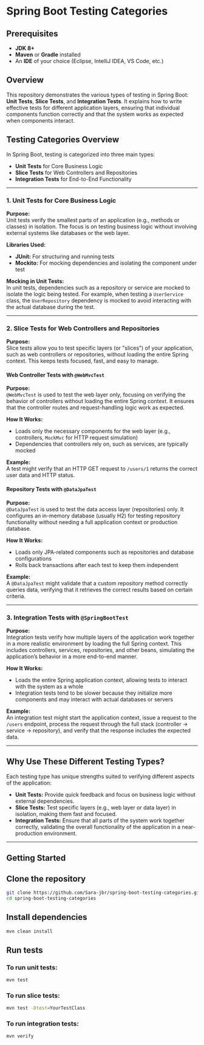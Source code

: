 # Spring Boot Testing Categories

## Prerequisites

- **JDK 8+**
- **Maven** or **Gradle** installed
- An **IDE** of your choice (Eclipse, IntelliJ IDEA, VS Code, etc.)

## Overview

This repository demonstrates the various types of testing in Spring Boot: **Unit Tests**, **Slice Tests**, and **Integration Tests**. It explains how to write effective tests for different application layers, ensuring that individual components function correctly and that the system works as expected when components interact.

## Testing Categories Overview

In Spring Boot, testing is categorized into three main types:

- **Unit Tests** for Core Business Logic
- **Slice Tests** for Web Controllers and Repositories
- **Integration Tests** for End-to-End Functionality

---

### 1. Unit Tests for Core Business Logic

**Purpose:**  
Unit tests verify the smallest parts of an application (e.g., methods or classes) in isolation. The focus is on testing business logic without involving external systems like databases or the web layer.

**Libraries Used:**
- **JUnit:** For structuring and running tests
- **Mockito:** For mocking dependencies and isolating the component under test

**Mocking in Unit Tests:**  
In unit tests, dependencies such as a repository or service are mocked to isolate the logic being tested. For example, when testing a `UserService` class, the `UserRepository` dependency is mocked to avoid interacting with the actual database during the test.

---

### 2. Slice Tests for Web Controllers and Repositories

**Purpose:**  
Slice tests allow you to test specific layers (or "slices") of your application, such as web controllers or repositories, without loading the entire Spring context. This keeps tests focused, fast, and easy to manage.

#### Web Controller Tests with `@WebMvcTest`

**Purpose:**  
`@WebMvcTest` is used to test the web layer only, focusing on verifying the behavior of controllers without loading the entire Spring context. It ensures that the controller routes and request-handling logic work as expected.

**How It Works:**
- Loads only the necessary components for the web layer (e.g., controllers, `MockMvc` for HTTP request simulation)
- Dependencies that controllers rely on, such as services, are typically mocked

**Example:**  
A test might verify that an HTTP GET request to `/users/1` returns the correct user data and HTTP status.

#### Repository Tests with `@DataJpaTest`

**Purpose:**  
`@DataJpaTest` is used to test the data access layer (repositories) only. It configures an in-memory database (usually H2) for testing repository functionality without needing a full application context or production database.

**How It Works:**
- Loads only JPA-related components such as repositories and database configurations
- Rolls back transactions after each test to keep them independent

**Example:**  
A `@DataJpaTest` might validate that a custom repository method correctly queries data, verifying that it retrieves the correct results based on certain criteria.

---

### 3. Integration Tests with `@SpringBootTest`

**Purpose:**  
Integration tests verify how multiple layers of the application work together in a more realistic environment by loading the full Spring context. This includes controllers, services, repositories, and other beans, simulating the application’s behavior in a more end-to-end manner.

**How It Works:**
- Loads the entire Spring application context, allowing tests to interact with the system as a whole
- Integration tests tend to be slower because they initialize more components and may interact with actual databases or servers

**Example:**  
An integration test might start the application context, issue a request to the `/users` endpoint, process the request through the full stack (controller → service → repository), and verify that the response includes the expected data.

---

## Why Use These Different Testing Types?

Each testing type has unique strengths suited to verifying different aspects of the application:

- **Unit Tests:** Provide quick feedback and focus on business logic without external dependencies.
- **Slice Tests:** Test specific layers (e.g., web layer or data layer) in isolation, making them fast and focused.
- **Integration Tests:** Ensure that all parts of the system work together correctly, validating the overall functionality of the application in a near-production environment.

---

## Getting Started

## Clone the repository

```bash
git clone https://github.com/Sara-jbr/spring-boot-testing-categories.git
cd spring-boot-testing-categories
```
## Install dependencies

```bash
mvn clean install
```
## Run tests
### To run unit tests:

```bash
mvn test
```
### To run slice tests:

```bash
mvn test -Dtest=YourTestClass
```
### To run integration tests:

```bash
mvn verify
```
